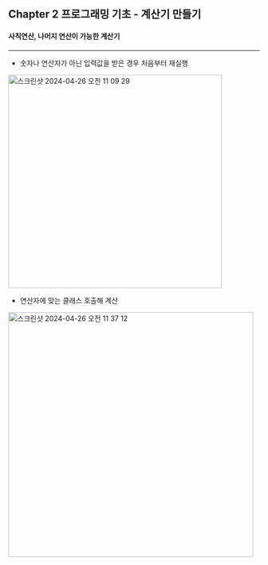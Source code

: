 ## Chapter 2 프로그래밍 기초 - 계산기 만들기



#### 사칙연산, 나머지 연산이 가능한 계산기

---

- 숫자나 연산자가 아닌 입력값을 받은 경우 처음부터 재실행
<img width="428" alt="스크린샷 2024-04-26 오전 11 09 29" src="https://github.com/sangeuuun/Calculator/assets/151465485/3387f327-8f8f-47f0-af65-b6f43d88ce9b">



- 연산자에 맞는 클래스 호출해 계산
<img width="491" alt="스크린샷 2024-04-26 오전 11 37 12" src="https://github.com/sangeuuun/Calculator/assets/151465485/d8727dce-792f-4bad-a571-19f4528682ba">
